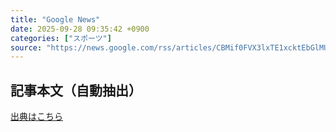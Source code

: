 ```yaml
---
title: "Google News"
date: 2025-09-28 09:35:42 +0900
categories: ["スポーツ"]
source: "https://news.google.com/rss/articles/CBMif0FVX3lxTE1xcktEbGlMU2tqMVI1dU9fYnFJd0NLX1FzejM5QUhucjFWNm8xSmpwd2xSQkFRSTJFVlV2VldNakhDazl0SkRna3ljTjZFUE9EUE00Z3U1ZkxDdmtWbWpvU0tzck1kVzBCMFZYU3VIcHVCZXVpekhUWVVHa3Ytb0E?oc=5"
---
```


## 記事本文（自動抽出）
<body class="y0K44d EA71Tc" id="readabilityBody"></body>

[出典はこちら](https://news.google.com/rss/articles/CBMif0FVX3lxTE1xcktEbGlMU2tqMVI1dU9fYnFJd0NLX1FzejM5QUhucjFWNm8xSmpwd2xSQkFRSTJFVlV2VldNakhDazl0SkRna3ljTjZFUE9EUE00Z3U1ZkxDdmtWbWpvU0tzck1kVzBCMFZYU3VIcHVCZXVpekhUWVVHa3Ytb0E?oc=5)
